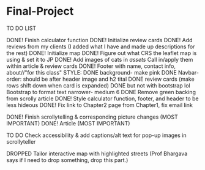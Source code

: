 # Final-Project
TO DO LIST 

DONE!       Finish calculator function
DONE!       Initialize review cards
DONE!       Add reviews from my clients (I added what I have and made up descriptions for the rest)
DONE!       Initialize map
DONE!       Figure out what CRS the leaflet map is using & set it to JP
DONE!       Add images of cats in *assets* 
            Call in/apply them within article & review cards
DONE!       Footer with name, contact info, about//"for this class"
STYLE:
        DONE    background- make pink
        DONE    Navbar- order: should be after header image and h2 tital
        DONE    review cards (make rows shift down when card is expanded)
        DONE    but not with bootstrap lol Bootstrap to format text narrower- medium 6
        DONE    Remove green backing from scrolly article 
DONE!       Style calculator function, footer, and header to be less hideous
DONE!       Fix link to Chapter2 page from Chapter1, fix email link


DONE!       Finish scrollytelling & corresponding picture changes (MOST IMPORTANT)
DONE!       Article (MOST IMPORTANT)




 

TO DO       Check accessibility & add captions/alt text for pop-up images in scrollyteller


DROPPED     Tailor interactive map with highlighted streets (Prof Bhargava says if I need to drop something, drop this part.)